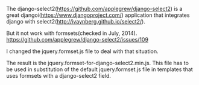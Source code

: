 The django-select2(https://github.com/applegrew/django-select2) is a great djangoi(https://www.djangoproject.com/) application that integrates django with select2(http://ivaynberg.github.io/select2/).

But it not work with formsets(checked in July, 2014).
https://github.com/applegrew/django-select2/issues/109

I changed the jquery.formset.js file to deal with that situation.

The result is the jquery.formset-for-django-select2.min.js.
This file has to be used in substitution of the default jquery.formset.js file in templates that uses formsets with a django-select2 field.
